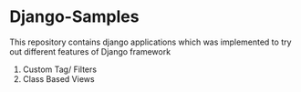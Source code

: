 # Django-Samples
This repository contains django applications which was implemented to try out different features of Django framework

1. Custom Tag/ Filters
2. Class Based Views
